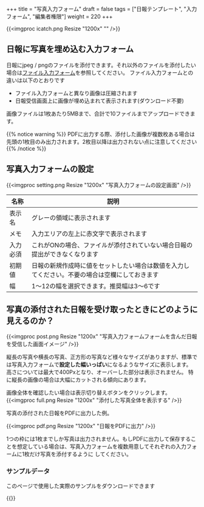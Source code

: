 +++
title = "写真入力フォーム"
draft = false
tags = ["日報テンプレート", "入力フォーム", "編集者権限"]
weight = 220
+++

{{<imgproc icatch.png Resize "1200x" "" />}}

## 日報に写真を埋め込む入力フォーム

日報にjpeg / pngのファイルを添付できます。それ以外のファイルを添付したい場合は[ファイル入力フォーム](/template/file)を参照してください。
ファイル入力フォームとの違いは以下のとおりです

- ファイル入力フォームと異なり画像は圧縮されます
- 日報受信画面上に画像が埋め込まれて表示されます(ダウンロード不要)

画像ファイルは1枚あたり5MBまで、合計で10ファイルまでアップロードできます。

{{% notice warning %}}
PDFに出力する際、添付した画像が複数枚ある場合は先頭の1枚目のみ出力されます。2枚目以降は出力されない点に注意してください
{{% /notice %}}

## 写真入力フォームの設定

{{<imgproc setting.png Resize "1200x" "写真入力フォームの設定画面" />}}

|名称|説明|
|---|---|
|表示名|グレーの領域に表示されます|
|メモ|入力エリアの左上に赤文字で表示されます|
|入力必須|これがONの場合、ファイルが添付されていない場合日報の提出ができなくなります|
|初期値|日報の新規作成時に値をセットしたい場合は数値を入力してください。不要の場合は空欄にしておきます|
|幅|1〜12の幅を選択できます。推奨幅は3〜6です|

## 写真の添付された日報を受け取ったときにどのように見えるのか？

{{<imgproc post.png Resize "1200x" "写真入力フォームフォームを含んだ日報を受信した画面イメージ" />}}

縦長の写真や横長の写真、正方形の写真など様々なサイズがありますが、標準では写真入力フォームで**設定した幅いっぱい**になるようなサイズに表示します。
高さについては最大で400Pxとなり、オーバーした部分は表示されません。
特に縦長の画像の場合は大幅にカットされる傾向にあります。

画像全体を確認したい場合は表示切り替えボタンをクリックします。
{{<imgproc full.png Resize "1200x" "添付した写真全体を表示する" />}}

写真の添付された日報をPDFに出力した例。

{{<imgproc pdf.png Resize "1200x" "日報をPDFに出力" />}}

1つの枠には1枚までしか写真は出力されません。もしPDFに出力して保存することを想定している場合は、写真入力フォームを複数用意してそれぞれの入力フォームに1枚だけ写真を添付するように
してください。

### サンプルデータ

このページで使用した実際のサンプルをダウンロードできます

{{<attachments style="orange" />}}
